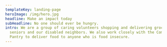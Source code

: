 ```yaml
---
templateKey: landing-page
heroImage: /img/hero.jpg
headline: Make an impact today
subHeadline: No one should ever be hungry.
intro: We are a group of caring volunteers shopping and delivering groceries to
  seniors and our disabled neighbors. We also work closely with the Community
  Pantry to deliver food to anyone who is food insecure.
---
```

